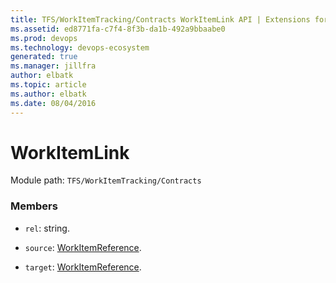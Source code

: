 ```yaml
---
title: TFS/WorkItemTracking/Contracts WorkItemLink API | Extensions for Azure DevOps Services
ms.assetid: ed8771fa-c7f4-8f3b-da1b-492a9bbaabe0
ms.prod: devops
ms.technology: devops-ecosystem
generated: true
ms.manager: jillfra
author: elbatk
ms.topic: article
ms.author: elbatk
ms.date: 08/04/2016
---
```


# WorkItemLink

Module path: `TFS/WorkItemTracking/Contracts`


### Members

* `rel`: string. 

* `source`: [WorkItemReference](../../../TFS/WorkItemTracking/Contracts/WorkItemReference.md). 

* `target`: [WorkItemReference](../../../TFS/WorkItemTracking/Contracts/WorkItemReference.md). 

